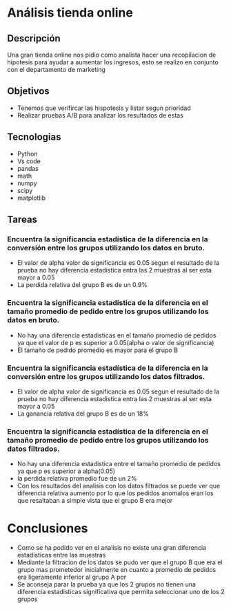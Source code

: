 # Análisis tienda online

## Descripción
Una gran tienda online nos pidio como analista hacer una recopilacion de hipotesis para ayudar a aumentar los ingresos, esto se realizo en conjunto con el departamento de marketing

## Objetivos
- Tenemos que verifircar las hispotesis y listar segun prioridad
- Realizar pruebas A/B para analizar los resultados de estas

## Tecnologias
- Python
- Vs code
- pandas
- math
- numpy
- scipy
- matplotlib

## Tareas
### Encuentra la significancia estadística de la diferencia en la conversión entre los grupos utilizando los datos en bruto.

- El valor de alpha valor de significancia es 0.05 segun el resultado de la prueba no hay diferencia estadistica entra las 2 muestras al ser esta mayor a 0.05
- La perdida relativa del grupo B es de un 0.9%

### Encuentra la significancia estadística de la diferencia en el tamaño promedio de pedido entre los grupos utilizando los datos en bruto.
- No hay una diferencia estadisticas en el tamaño promedio de pedidos ya que el valor de p es superior a 0.05(alpha o valor de significancia)
- El tamaño de pedido promedio es mayor para el grupo B

### Encuentra la significancia estadística de la diferencia en la conversión entre los grupos utilizando los datos filtrados.
- El valor de alpha valor de significancia es 0.05 segun el resultado de la prueba no hay diferencia estadistica entra las 2 muestras al ser esta mayor a 0.05
- La ganancia relativa del grupo B es de un 18%

### Encuentra la significancia estadística de la diferencia en el tamaño promedio de pedido entre los grupos utilizando los datos filtrados.
- No hay una diferencia estadistica entre el tamaño promedio de pedidos ya que p es superior a alpha(0.05)
- la perdida relativa promedio fue de un 2%
- Con los resultados del analisis con los datos filtrados se puede ver que diferencia relativa aumento por lo que los pedidos anomalos eran los que resaltaban a simple vista que el grupo B era mejor

# Conclusiones
- Como se ha podido ver en el analisis no existe una gran diferencia estadisticas entre las muestras 
- Mediante la filtracion de los datos se pudo ver que el grupo B que era el grupo mas prometedor inicialmente en cuanto a promedio de pedidos era ligeramente inferior al grupo A por
- Se aconseja parar la prueba ya que los 2 grupos no tienen una diferencia estadisticas significativa que permita seleccionar uno de los 2 grupos 
